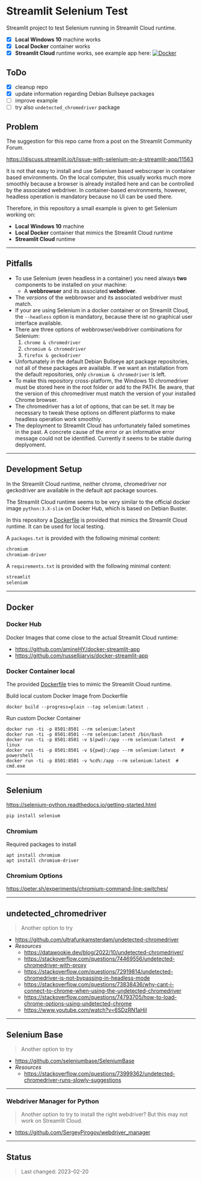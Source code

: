 # Streamlit Selenium Test

Streamlit project to test Selenium running in Streamlit Cloud runtime.

- [x] **Local Windows 10** machine works
- [x] **Local Docker** container works
- [x] **Streamlit Cloud** runtime works, see example app here: [![Docker](https://img.shields.io/badge/Go%20To-Streamlit%20Cloud-red?logo=streamlit)](https://franky1-streamlit-selenium-streamlit-app-joyzi2.streamlit.app/)

## ToDo

- [x] cleanup repo
- [x] update information regarding Debian Bullseye packages
- [ ] improve example
- [ ] try also `undetected_chromedriver` package

## Problem

The suggestion for this repo came from a post on the Streamlit Community Forum.

<https://discuss.streamlit.io/t/issue-with-selenium-on-a-streamlit-app/11563>

It is not that easy to install and use Selenium based webscraper in container based environments.
On the local computer, this usually works much more smoothly because a browser is already installed here and can be controlled by the associated webdriver.
In container-based environments, however, headless operation is mandatory because no UI can be used there.

Therefore, in this repository a small example is given to get Selenium working on:

- **Local Windows 10** machine
- **Local Docker** container that mimics the Streamlit Cloud runtime
- **Streamlit Cloud** runtime

---

## Pitfalls

- To use Selenium (even headless in a container) you need always **two** components to be installed on your machine:
  - A **webbrowser** and its associated **webdriver**.
- The _versions_ of the webbrowser and its associated webdriver must match.
- If your are using Selenium in a docker container or on Streamlit Cloud, the `--headless` option is mandatory, because there ist no graphical user interface available.
- There are three options of webbrowser/webdriver combinations for Selenium:
    1. `chrome & chromedriver`
    2. `chromium & chromedriver`
    3. `firefox & geckodriver`
- Unfortunately in the default Debian Bullseye apt package repositories, not all of these packages are available. If we want an installation from the default repositories, only `chromium & chromedriver` is left.
- To make this repository cross-platform, the Windows 10 chromedriver must be stored here in the root folder or add to the PATH. Be aware, that the version of this chromedriver must match the version of your installed Chrome browser.
- The chromedriver has a lot of options, that can be set. It may be necessary to tweak these options on different platforms to make headless operation work smoothly.
- The deployment to Streamlit Cloud has unfortunately failed sometimes in the past. A concrete cause of the error or an informative error message could not be identified. Currently it seems to be stable during deplyoment.

---

## Development Setup

In the Streamlit Cloud runtime, neither chrome, chromedriver nor geckodriver are available in the default apt package sources.

The Streamlit Cloud runtime seems to be very similar to the official docker image `python:3.X-slim` on Docker Hub, which is based on Debian Buster.

In this repository a [Dockerfile](Dockerfile) is provided that mimics the Streamlit Cloud runtime. It can be used for local testing.

A `packages.txt` is provided with the following minimal content:

```txt
chromium
chromium-driver
```

A `requirements.txt` is provided with the following minimal content:

```txt
streamlit
selenium
```

---

## Docker

### Docker Hub

Docker Images that come close to the actual Streamlit Cloud runtime:

- <https://github.com/amineHY/docker-streamlit-app>
- <https://github.com/russelljjarvis/docker-streamlit-app>

### Docker Container local

The provided [Dockerfile](Dockerfile) tries to mimic the Streamlit Cloud runtime.

Build local custom Docker Image from Dockerfile

```shell
docker build --progress=plain --tag selenium:latest .
```

Run custom Docker Container

```shell
docker run -ti -p 8501:8501 --rm selenium:latest
docker run -ti -p 8501:8501 --rm selenium:latest /bin/bash
docker run -ti -p 8501:8501 -v $(pwd):/app --rm selenium:latest  # linux
docker run -ti -p 8501:8501 -v ${pwd}:/app --rm selenium:latest  # powershell
docker run -ti -p 8501:8501 -v %cd%:/app --rm selenium:latest  # cmd.exe
```

---

## Selenium

<https://selenium-python.readthedocs.io/getting-started.html>

```sh
pip install selenium
```

### Chromium

Required packages to install

```shell
apt install chromium
apt install chromium-driver
```

### Chromium Options

<https://peter.sh/experiments/chromium-command-line-switches/>

---

## undetected_chromedriver

> Another option to try

- <https://github.com/ultrafunkamsterdam/undetected-chromedriver>
- _Resources_
  - <https://datawookie.dev/blog/2022/10/undetected-chromedriver/>
  - <https://stackoverflow.com/questions/74469556/undetected-chromedriver-with-proxy>
  - <https://stackoverflow.com/questions/72919814/undetected-chromedriver-is-not-bypassing-in-headless-mode>
  - <https://stackoverflow.com/questions/73838436/why-cant-i-connect-to-chrome-when-using-the-undetected-chromedriver>
  - <https://stackoverflow.com/questions/74793705/how-to-load-chrome-options-using-undetected-chrome>
  - <https://www.youtube.com/watch?v=6SDzRN1aHiI>

---

## Selenium Base

> Another option to try

- <https://github.com/seleniumbase/SeleniumBase>
- _Resources_
  - <https://stackoverflow.com/questions/73999362/undetected-chromedriver-runs-slowly-suggestions>

---

### Webdriver Manager for Python

> Another option to try to install the right webdriver? But this may not work on Streamlit Cloud.

- <https://github.com/SergeyPirogov/webdriver_manager>

---

## Status

> Last changed: 2023-02-20
